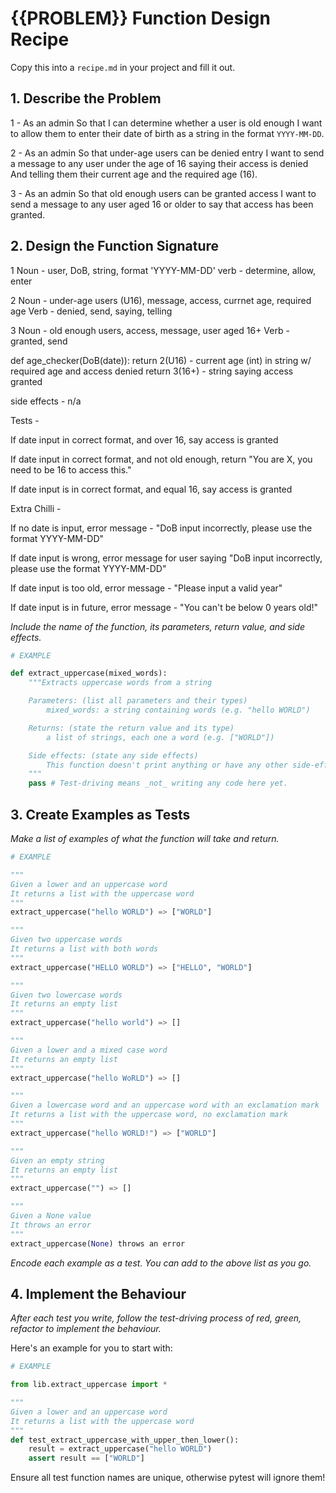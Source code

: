 
# {{PROBLEM}} Function Design Recipe

Copy this into a `recipe.md` in your project and fill it out.

## 1. Describe the Problem

1 - As an admin
So that I can determine whether a user is old enough
I want to allow them to enter their date of birth as a string in the format `YYYY-MM-DD`.

2 - As an admin
So that under-age users can be denied entry
I want to send a message to any user under the age of 16 saying their access is denied
And telling them their current age and the required age (16).

3 - As an admin
So that old enough users can be granted access
I want to send a message to any user aged 16 or older to say that access has been granted.


## 2. Design the Function Signature

1
Noun - user, DoB, string, format 'YYYY-MM-DD'
verb - determine, allow, enter

2
Noun - under-age users (U16), message, access, currnet age, required age
Verb - denied, send, saying, telling

3
Noun - old enough users, access, message, user aged 16+
Verb - granted, send

def age_checker(DoB(date)):
    return 2(U16) - current age (int) in string w/ required age and access denied
    return 3(16+) - string saying access granted

side effects - n/a

Tests - 

If date input in correct format, and over 16, say access is granted

If date input in correct format, and not old enough, return "You are X, you need to be 16 to access this."

If date input is in correct format, and equal 16, say access is granted



Extra Chilli - 

If no date is input, error message - "DoB input incorrectly, please use the format YYYY-MM-DD"

If date input is wrong, error message for user saying "DoB input incorrectly, please use the format YYYY-MM-DD"

If date input is too old, error message - "Please input a valid year"

If date input is in future, error message - "You can't be below 0 years old!"



_Include the name of the function, its parameters, return value, and side effects._

```python
# EXAMPLE

def extract_uppercase(mixed_words):
    """Extracts uppercase words from a string

    Parameters: (list all parameters and their types)
        mixed_words: a string containing words (e.g. "hello WORLD")

    Returns: (state the return value and its type)
        a list of strings, each one a word (e.g. ["WORLD"])

    Side effects: (state any side effects)
        This function doesn't print anything or have any other side-effects
    """
    pass # Test-driving means _not_ writing any code here yet.
```

## 3. Create Examples as Tests

_Make a list of examples of what the function will take and return._

```python
# EXAMPLE

"""
Given a lower and an uppercase word
It returns a list with the uppercase word
"""
extract_uppercase("hello WORLD") => ["WORLD"]

"""
Given two uppercase words
It returns a list with both words
"""
extract_uppercase("HELLO WORLD") => ["HELLO", "WORLD"]

"""
Given two lowercase words
It returns an empty list
"""
extract_uppercase("hello world") => []

"""
Given a lower and a mixed case word
It returns an empty list
"""
extract_uppercase("hello WoRLD") => []

"""
Given a lowercase word and an uppercase word with an exclamation mark
It returns a list with the uppercase word, no exclamation mark
"""
extract_uppercase("hello WORLD!") => ["WORLD"]

"""
Given an empty string
It returns an empty list
"""
extract_uppercase("") => []

"""
Given a None value
It throws an error
"""
extract_uppercase(None) throws an error
```

_Encode each example as a test. You can add to the above list as you go._

## 4. Implement the Behaviour

_After each test you write, follow the test-driving process of red, green, refactor to implement the behaviour._

Here's an example for you to start with:

```python
# EXAMPLE

from lib.extract_uppercase import *

"""
Given a lower and an uppercase word
It returns a list with the uppercase word
"""
def test_extract_uppercase_with_upper_then_lower():
    result = extract_uppercase("hello WORLD")
    assert result == ["WORLD"]
```

Ensure all test function names are unique, otherwise pytest will ignore them!
